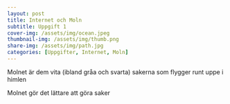 ```yaml
---
layout: post
title: Internet och Moln
subtitle: Uppgift 1
cover-img: /assets/img/ocean.jpeg
thumbnail-img: /assets/img/thumb.png
share-img: /assets/img/path.jpg
categories: [Uppgifter, Internet, Moln]
---
```

Molnet är dem vita (ibland gråa och svarta) sakerna som flygger runt uppe i himlen

Molnet gör det lättare att göra saker
